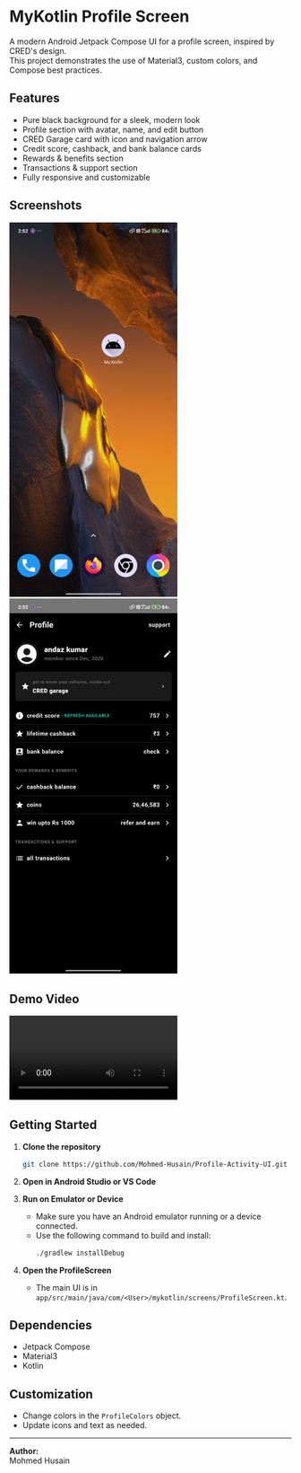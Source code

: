 # MyKotlin Profile Screen

A modern Android Jetpack Compose UI for a profile screen, inspired by CRED's design.  
This project demonstrates the use of Material3, custom colors, and Compose best practices.

## Features

- Pure black background for a sleek, modern look
- Profile section with avatar, name, and edit button
- CRED Garage card with icon and navigation arrow
- Credit score, cashback, and bank balance cards
- Rewards & benefits section
- Transactions & support section
- Fully responsive and customizable

## Screenshots

<img src="media/screenshot1.jpg" alt="Profile Screen Screenshot" width="300"/>

<img src="media/screenshot2.jpg" alt="Profile Screen Screenshot" width="300"/>

## Demo Video

![Watch Demo Video](media/demo.mp4)

## Getting Started

1. **Clone the repository**
   ```sh
   git clone https://github.com/Mohmed-Husain/Profile-Activity-UI.git
   ```

2. **Open in Android Studio or VS Code**

3. **Run on Emulator or Device**
   - Make sure you have an Android emulator running or a device connected.
   - Use the following command to build and install:
     ```sh
     ./gradlew installDebug
     ```

4. **Open the ProfileScreen**
   - The main UI is in `app/src/main/java/com/<User>/mykotlin/screens/ProfileScreen.kt`.

## Dependencies

- Jetpack Compose
- Material3
- Kotlin

## Customization

- Change colors in the `ProfileColors` object.
- Update icons and text as needed.

---

**Author:**  
Mohmed Husain
